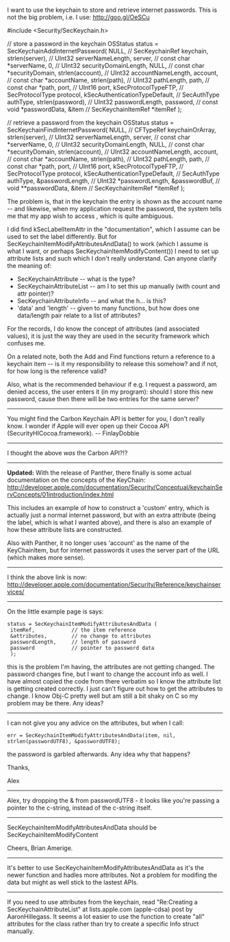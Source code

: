 I want to use the keychain to store and retrieve internet passwords. This is not the big problem, i.e. I use: http://goo.gl/OeSCu
    
#include <Security/SecKeychain.h>

   // store a password in the keychain
   OSStatus status = SecKeychainAddInternetPassword(
      NULL,                            // SecKeychainRef keychain, 
      strlen(server),                  // UInt32 serverNameLength, 
      server,                          // const char *serverName, 
      0,                               // UInt32 securityDomainLength, 
      NULL,                            // const char *securityDomain, 
      strlen(account),                 // UInt32 accountNameLength, 
      account,                         // const char *accountName, 
      strlen(path),                    // UInt32 pathLength, 
      path,                            // const char *path, 
      port,                            // UInt16 port, 
      kSecProtocolTypeFTP,             // SecProtocolType protocol, 
      kSecAuthenticationTypeDefault,   // SecAuthType authType, 
      strlen(password),                // UInt32 passwordLength, 
      password,                        // const void *passwordData, 
      &item                            // SecKeychainItemRef *itemRef
   );

   // retrieve a password from the keychain
   OSStatus status = SecKeychainFindInternetPassword(
      NULL,                            // CFTypeRef keychainOrArray, 
      strlen(server),                  // UInt32 serverNameLength, 
      server,                          // const char *serverName, 
      0,                               // UInt32 securityDomainLength, 
      NULL,                            // const char *securityDomain, 
      strlen(account),                 // UInt32 accountNameLength, 
      account,                         // const char *accountName, 
      strlen(path),                    // UInt32 pathLength, 
      path,                            // const char *path, 
      port,                            // UInt16 port, 
      kSecProtocolTypeFTP,             // SecProtocolType protocol, 
      kSecAuthenticationTypeDefault,   // SecAuthType authType, 
      &passwordLength,                 // UInt32 *passwordLength, 
      &passwordBuf,                    // void **passwordData, 
      &item                            // SecKeychainItemRef *itemRef
   );


The problem is, that in the keychain the entry is shown as the account name -- and likewise, when my application request the password, the system tells me that my app wish to access <account>, which is quite ambiguous.

I did find kSecLabelItemAttr in the "documentation", which I assume can be used to set the label differently. But for SecKeychainItemModifyAttributesAndData() to work (which I assume is what I want, or perhaps SecKeychainItemModifyContent()) I need to set up attribute lists and such which I don't really understand. Can anyone clarify the meaning of:


* SecKeychainAttribute -- what is the type?
* SecKeychainAttributeList -- am I to set this up manually (with count and attr pointer)?
* SecKeychainAttributeInfo -- and what the h... is this?
* 'data' and 'length' -- given to many functions, but how does one data/length pair relate to a list of attributes?


For the records, I do know the concept of attributes (and associated values), it is just the way they are used in the security framework which confuses me.

On a related note, both the Add and Find functions return a reference to a keychain item -- is it my responsibility to release this somehow? and if not, for how long is the reference valid?

Also, what is the recommended behaviour if e.g. I request a password, am denied access, the user enters it (in my program): should I store this new password, cause then there will be two entries for the same server?

----

You might find the Carbon Keychain API is better for you, I don't really know. I wonder if Apple will ever open up their Cocoa API (SecurityHICocoa.framework). -- FinlayDobbie

----

I thought the above *was* the Carbon API?!?

----

**Updated:** With the release of Panther, there finally is some actual documentation on the concepts of the KeyChain: http://developer.apple.com/documentation/Security/Conceptual/keychainServConcepts/01introduction/index.html

This includes an example of how to construct a 'custom' entry, which is actually just a normal internet password, but with an extra attribute (being the label, which is what I wanted above), and there is also an example of how these attribute lists are constructed.

Also with Panther, it no longer uses 'account' as the name of the KeyChainItem, but for internet passwords it uses the server part of the URL (which makes more sense).

----

I think the above link is now: http://developer.apple.com/documentation/Security/Reference/keychainservices/

----

On the little example page is says:

    status = SecKeychainItemModifyAttributesAndData (
     itemRef,            // the item reference
     &attributes,        // no change to attributes
     passwordLength,     // length of password
     password            // pointer to password data
     );


this is the problem I'm having, the attributes are not getting changed.  The password changes fine, but I want to change the account info as well.  I have almost copied the code from there verbatim so I know the attribute list is getting created correctly.  I just can't figure out how to get the attributes to change.  I know Obj-C pretty well but am still a bit shaky on C so my problem may be there.  Any ideas?

----

I can not give you any advice on the attributes, but when I call:

    err = SecKeychainItemModifyAttributesAndData(item, nil, strlen(passwordUTF8), &passwordUTF8);

the password is garbled afterwards. Any idea why that happens?

Thanks,

Alex

----

Alex, try dropping the & from passwordUTF8 - it looks like you're passing a pointer to the c-string, instead of the c-string itself.

----

SecKeychainItemModifyAttributesAndData should be SecKeychainItemModifyContent

Cheers,
Brian Amerige.

----

It's better to use SecKeychainItemModifyAttributesAndData as it's the newer function and hadles more attributes. Not a problem for modifing the data but might as well stick to the lastest APIs.

----

If you need to use attributes from the keychain, read "Re:Creating a SecKeychainAttributeList" at lists.apple.com (apple-cdsa) post by AaronHillegass. It seems a lot easier to use the function to create "all" attributes for the class rather than try to create a specific Info struct manually.
